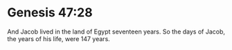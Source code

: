 # Genesis 47:28

And Jacob lived in the land of Egypt seventeen years. So the days of Jacob, the years of his life, were 147 years.
